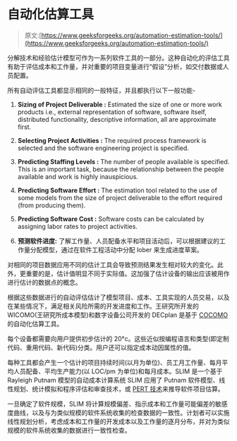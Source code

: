 # 自动化估算工具

> 原文:[https://www.geeksforgeeks.org/automation-estimation-tools/](https://www.geeksforgeeks.org/automation-estimation-tools/)

分解技术和经验估计模型可作为一系列软件工具的一部分。这种自动化的评估工具有助于评估成本和工作量，并对重要的项目变量进行“假设”分析，如交付数据或人员配置。

所有自动评估工具都显示相同的一般特征，并且都执行以下一般功能-

1.  **Sizing of Project Deliverable :**
    Estimated the size of one or more work products i.e., external representation of software, software itself, distributed functionality, descriptive information, all are approximate first.

2.  **Selecting Project Activities :**
    The required process framework is selected and the software engineering project is specified.
3.  **Predicting Staffing Levels :**
    The number of people available is specified. This is an important task, because the relationship between the people available and work is highly inauspicious.
4.  **Predicting Software Effort :**
    The estimation tool related to the use of some models from the size of project deliverable to the effort required (from producing them).
5.  **Predicting Software Cost :**
    Software costs can be calculated by assigning labor rates to project activities.
6.  **预测软件进度:**
    了解工作量、人员配备水平和项目活动后，可以根据建议的工作量分配模型，通过在软件工程活动中分配 lober 来生成进度草案。

对相同的项目数据应用不同的估计工具会导致预测结果发生相对较大的变化。此外，更重要的是，估计值明显不同于实际值。这加强了估计设备的输出应该被用作进行估计的数据点的概念。

根据这些数据进行的自动评估估计了模型项目、成本、工具实现的人员交易，以及在某些情况下，满足相关风险所需的开发进度和工作。王研究所开发的 WICOMO(王研究所成本模型)和数字设备公司开发的 DECplan 是基于 [COCOMO](https://www.geeksforgeeks.org/software-engineering-cocomo-model/) 的自动化估算工具。

每个设备都需要向用户提供初步估计的 20°c。这些近似按编程语言和类型(即定制代码、重用代码、新代码)分类。用户还可以指定成本动因属性的值。

每种工具都会产生一个估计的项目持续时间(以月为单位)、员工月工作量、每月平均人员配备、平均生产能力(以 LOC/pm 为单位)和每月成本。SLIM 是一个基于 Rayleigh Putnam 模型的自动成本计算系统 SLIM 应用了 Putnam 软件模型、线性规划、统计模拟和程序评估和审查技术，或 [PERT 技术](https://www.geeksforgeeks.org/project-evaluation-and-review-technique-pert/)来推导软件项目估算。

一旦确定了软件规模，SLIM 将计算规模偏差、指示成本和工作量可能偏差的敏感度曲线，以及与为类似规模的软件系统收集的检查数据的一致性。计划者可以实施线性规划分析，考虑成本和工作量的开发成本以及工作量的逐月分布，并对为类似规模的软件系统收集的数据进行一致性检查。
